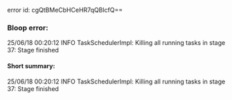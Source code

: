 error id: cgQtBMeCbHCeHR7qQBlcfQ==
### Bloop error:

25/06/18 00:20:12 INFO TaskSchedulerImpl: Killing all running tasks in stage 37: Stage finished
#### Short summary: 

25/06/18 00:20:12 INFO TaskSchedulerImpl: Killing all running tasks in stage 37: Stage finished